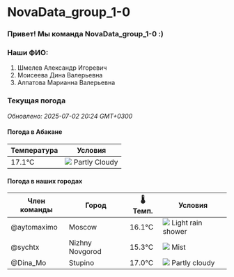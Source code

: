 # NovaData_group_1-0
### Привет! Мы команда NovaData_group_1-0 :)

### Наши ФИО:
1. Шмелев Александр Игоревич
2. Моисеева Дина Валерьевна
3. Алпатова Марианна Валерьевна

### Текущая погода
<!-- WEATHER:START -->
_Обновлено: 2025-07-02 20:24 GMT+0300_

#### Погода в Абакане

| Температура | Условия |
|-------------|----------|
| 17.1°C     | ![](https://cdn.weatherapi.com/weather/64x64/night/116.png) Partly Cloudy |

#### Погода в наших городах

| Член команды  | Город               | 🌡️ Темп.  | Условия          |
|---------------|---------------------|-----------|--------------------|
| @aytomaximo    | Moscow              |   16.1°C | ![](https://cdn.weatherapi.com/weather/64x64/day/353.png) Light rain shower |
| @sychtx        | Nizhny Novgorod     |   15.3°C | ![](https://cdn.weatherapi.com/weather/64x64/day/143.png) Mist         |
| @Dina_Mo       | Stupino             |   17.0°C | ![](https://cdn.weatherapi.com/weather/64x64/day/116.png) Partly cloudy |

<!-- WEATHER:END -->
